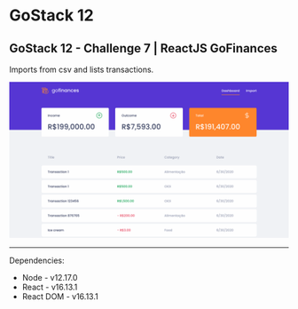 # GoStack 12
## GoStack 12 - Challenge 7 | ReactJS GoFinances

Imports from csv and lists transactions.

![GoFinances](./gofinances.gif)

___

Dependencies:

* Node - v12.17.0
* React - v16.13.1
* React DOM - v16.13.1
